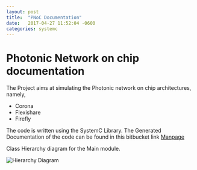 ```yaml
---
layout: post
title:  "PNoC Documentation"
date:   2017-04-27 11:52:04 -0600
categories: systemc
---
```


# Photonic Network on chip documentation

The Project aims at simulating the Photonic network on chip architectures, namely,
* Corona
* Flexishare
* Firefly

The code is written using the SystemC Library.
The Generated Documentation of the code can be found in this bitbucket link
[Manpage](https://varun-colostate.bitbucket.io/pnoc-systemc/)


Class Hierarchy diagram for the Main module.
 
 ![Hierarchy Diagram](https://varun-colostate.bitbucket.io/pnoc-systemc/classTNoC__coll__graph.png)

